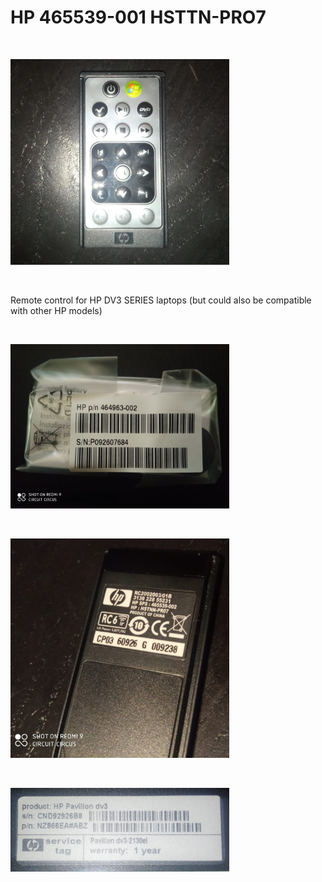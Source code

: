 <h1>HP 465539-001 HSTTN-PRO7</h1>

</BR>

<p>
  <img src="https://raw.githubusercontent.com/JonnyBanana/Bananas_Flipper/main/infrared/IMG/hp-front.jpg" width="350">
</p>

</BR>

Remote control for HP DV3 SERIES laptops (but could also be compatible with other HP models)

</BR>

<p>
  <img src="https://raw.githubusercontent.com/JonnyBanana/Bananas_Flipper/main/infrared/IMG/HP_code.jpg" width="350">
</p>

</BR>

<p>
  <img src="https://raw.githubusercontent.com/JonnyBanana/Bananas_Flipper/main/infrared/IMG/hp-back.jpg" width="350">
</p>

</BR>

<p>
  <img src="https://raw.githubusercontent.com/JonnyBanana/Bananas_Flipper/main/infrared/IMG/dv3.jpg" width="350">
</p>

</BR>
